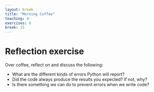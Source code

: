 ```yaml
---
layout: break
title: "Morning Coffee"
teaching: 0
exercises: 0
break: 15
---
```

# Reflection exercise

Over coffee, reflect on and discuss the following:

*  What are the different kinds of errors Python will report?
*  Did the code always produce the results you expected? If not, why?
*  Is there something we can do to prevent errors when we write code?
